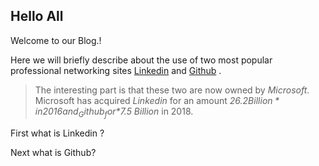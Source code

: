 
## Hello All

Welcome to our Blog.!

Here we will briefly describe about the use of two most popular professional networking sites [Linkedin](https://www.linkedin.com/)
and [Github](https://github.com/) .

> The interesting part is that these two are now owned by *Microsoft*.
Microsoft has acquired _Linkedin_ for an amount *$26.2 Billion* in 2016 and _Github_ for *$7.5 Billion* in 2018.

First what is Linkedin ?

>


Next what is Github?

>
